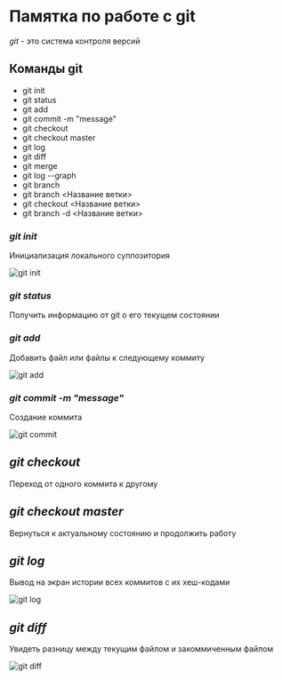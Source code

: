 # Памятка по работе с git
*git* - это система контроля версий
## Команды git
* git init
* git status
* git add
* git commit -m "message"
* git checkout
* git checkout master
* git log
* git diff
* git merge
* git log --graph
* git branch
* git branch <Название ветки>
* git checkout <Название ветки>
* git branch -d <Название ветки>
 
### *git init* 
Инициализация локального суппозитория

![git init](git_init.jpg)
### *git status*
Получить информацию от git о его текущем состоянии
### *git add*
Добавить файл или файлы к следующему коммиту

![git add](git_add.jpg)
### *git commit -m "message"*
Создание коммита

![git commit](git_commit.jpg)
## *git checkout*
Переход от одного коммита к другому
## *git checkout master*
Вернуться к актуальному состоянию и продолжить работу
## *git log*
Вывод на экран истории всех коммитов с их хеш-кодами

![git log](git_log.jpg)
## *git diff*
Увидеть разницу между текущим файлом и закоммиченным файлом

![git diff](git_diff.jpg)
